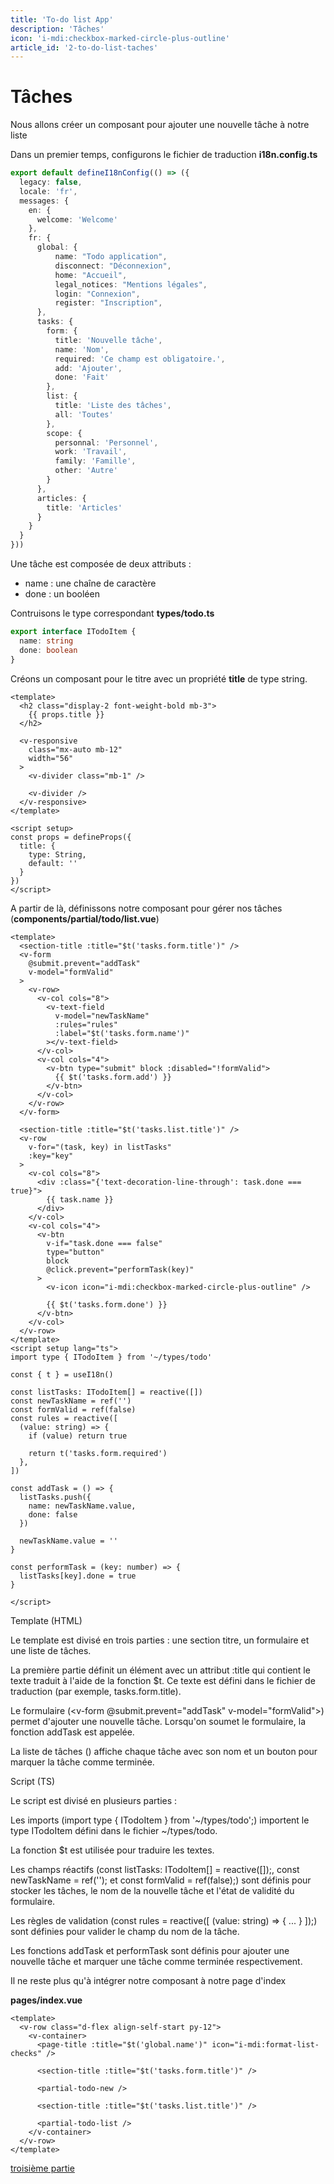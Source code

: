 ```yaml
---
title: 'To-do list App'
description: 'Tâches'
icon: 'i-mdi:checkbox-marked-circle-plus-outline'
article_id: '2-to-do-list-taches'
---
```


# Tâches

Nous allons créer un composant pour ajouter une nouvelle tâche à notre liste

Dans un premier temps, configurons le fichier de traduction **i18n.config.ts**

```ts
export default defineI18nConfig(() => ({
  legacy: false,
  locale: 'fr',
  messages: {
    en: {
      welcome: 'Welcome'
    },
    fr: {
      global: {
          name: "Todo application",
          disconnect: "Déconnexion",
          home: "Accueil",
          legal_notices: "Mentions légales",
          login: "Connexion",
          register: "Inscription",
      },
      tasks: {
        form: {
          title: 'Nouvelle tâche',
          name: 'Nom',
          required: 'Ce champ est obligatoire.',
          add: 'Ajouter',
          done: 'Fait'
        },
        list: {
          title: 'Liste des tâches',
          all: 'Toutes'
        },
        scope: {
          personnal: 'Personnel',
          work: 'Travail',
          family: 'Famille',
          other: 'Autre'
        }
      },
      articles: {
        title: 'Articles'
      }
    }
  }
}))
```

Une tâche est composée de deux attributs :
 * name : une chaîne de caractère 
 * done : un booléen

Contruisons le type correspondant **types/todo.ts**

```ts
export interface ITodoItem {
  name: string
  done: boolean
}
```

Créons un composant pour le titre avec un propriété **title** de type string.


```vue
<template>
  <h2 class="display-2 font-weight-bold mb-3">
    {{ props.title }}
  </h2>

  <v-responsive
    class="mx-auto mb-12"
    width="56"
  >
    <v-divider class="mb-1" />

    <v-divider />
  </v-responsive>
</template>

<script setup>
const props = defineProps({
  title: {
    type: String,
    default: ''
  }
})
</script>
```

A partir de là, définissons notre composant pour gérer nos tâches (**components/partial/todo/list.vue**)

```vue
<template>
  <section-title :title="$t('tasks.form.title')" />
  <v-form 
    @submit.prevent="addTask" 
    v-model="formValid"
  >
    <v-row>
      <v-col cols="8">
        <v-text-field
          v-model="newTaskName"
          :rules="rules"
          :label="$t('tasks.form.name')"
        ></v-text-field>
      </v-col>
      <v-col cols="4">
        <v-btn type="submit" block :disabled="!formValid">
          {{ $t('tasks.form.add') }}
        </v-btn>
      </v-col>
    </v-row>
  </v-form>

  <section-title :title="$t('tasks.list.title')" />
  <v-row
    v-for="(task, key) in listTasks"
    :key="key"
  >
    <v-col cols="8">
      <div :class="{'text-decoration-line-through': task.done === true}">
        {{ task.name }}
      </div>
    </v-col>
    <v-col cols="4">
      <v-btn 
        v-if="task.done === false"
        type="button" 
        block
        @click.prevent="performTask(key)"
      >
        <v-icon icon="i-mdi:checkbox-marked-circle-plus-outline" />
      
        {{ $t('tasks.form.done') }}
      </v-btn>
    </v-col>
  </v-row>
</template>
<script setup lang="ts">
import type { ITodoItem } from '~/types/todo'

const { t } = useI18n()

const listTasks: ITodoItem[] = reactive([])
const newTaskName = ref('')
const formValid = ref(false)
const rules = reactive([
  (value: string) => {
    if (value) return true

    return t('tasks.form.required')
  },
])

const addTask = () => {
  listTasks.push({
    name: newTaskName.value,
    done: false
  })

  newTaskName.value = ''
}

const performTask = (key: number) => {
  listTasks[key].done = true
}

</script>
```
Template (HTML)


Le template est divisé en trois parties : une section titre, un formulaire et une liste de tâches.



La première partie <section-title :title="$t('tasks.form.title')"/> définit un élément <section-title> avec un attribut :title qui contient le texte traduit à l'aide de la fonction $t. Ce texte est défini dans le fichier de traduction (par exemple, tasks.form.title).

Le formulaire (<v-form @submit.prevent="addTask" v-model="formValid">) permet d'ajouter une nouvelle tâche. Lorsqu'on soumet le formulaire, la fonction addTask est appelée.

La liste de tâches (<v-row v-for="(task, key) in listTasks" :key="key">) affiche chaque tâche avec son nom et un bouton pour marquer la tâche comme terminée.


Script (TS)


Le script est divisé en plusieurs parties :



Les imports (import type { ITodoItem } from '~/types/todo';) importent le type ITodoItem défini dans le fichier ~/types/todo.

La fonction $t est utilisée pour traduire les textes.

Les champs réactifs (const listTasks: ITodoItem[] = reactive([]);, const newTaskName = ref(''); et const formValid = ref(false);) sont définis pour stocker les tâches, le nom de la nouvelle tâche et l'état de validité du formulaire.

Les règles de validation (const rules = reactive([ (value: string) => { ... } ]);) sont définies pour valider le champ du nom de la tâche.

Les fonctions addTask et performTask sont définis pour ajouter une nouvelle tâche et marquer une tâche comme terminée respectivement.

Il ne reste plus qu'à intégrer notre composant à notre page d'index

**pages/index.vue**

```vue
<template>
  <v-row class="d-flex align-self-start py-12">
    <v-container>
      <page-title :title="$t('global.name')" icon="i-mdi:format-list-checks" />

      <section-title :title="$t('tasks.form.title')" />

      <partial-todo-new />

      <section-title :title="$t('tasks.list.title')" />
      
      <partial-todo-list />
    </v-container>
  </v-row>
</template>
```

[troisième partie](/blog/article/3-refactor-component)